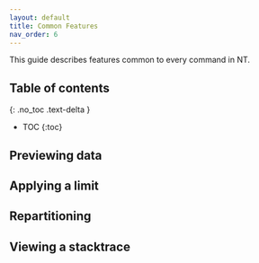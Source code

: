```yaml
---
layout: default
title: Common Features
nav_order: 6
---
```


This guide describes features common to every command in NT.

## Table of contents
{: .no_toc .text-delta }

- TOC
{:toc}

## Previewing data

## Applying a limit

## Repartitioning

## Viewing a stacktrace
